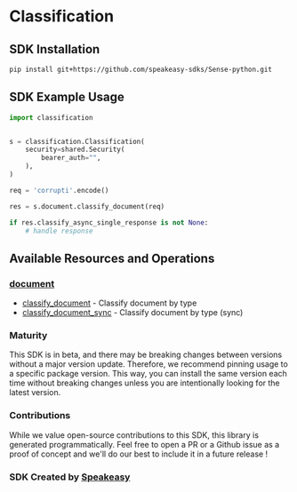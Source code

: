 # Classification

<!-- Start SDK Installation -->
## SDK Installation

```bash
pip install git+https://github.com/speakeasy-sdks/Sense-python.git
```
<!-- End SDK Installation -->

## SDK Example Usage
<!-- Start SDK Example Usage -->
```python
import classification


s = classification.Classification(
    security=shared.Security(
        bearer_auth="",
    ),
)

req = 'corrupti'.encode()

res = s.document.classify_document(req)

if res.classify_async_single_response is not None:
    # handle response
```
<!-- End SDK Example Usage -->

<!-- Start SDK Available Operations -->
## Available Resources and Operations


### [document](docs/sdks/document/README.md)

* [classify_document](docs/sdks/document/README.md#classify_document) - Classify document by type
* [classify_document_sync](docs/sdks/document/README.md#classify_document_sync) - Classify document by type (sync)
<!-- End SDK Available Operations -->

### Maturity

This SDK is in beta, and there may be breaking changes between versions without a major version update. Therefore, we recommend pinning usage
to a specific package version. This way, you can install the same version each time without breaking changes unless you are intentionally
looking for the latest version.

### Contributions

While we value open-source contributions to this SDK, this library is generated programmatically.
Feel free to open a PR or a Github issue as a proof of concept and we'll do our best to include it in a future release !

### SDK Created by [Speakeasy](https://docs.speakeasyapi.dev/docs/using-speakeasy/client-sdks)
